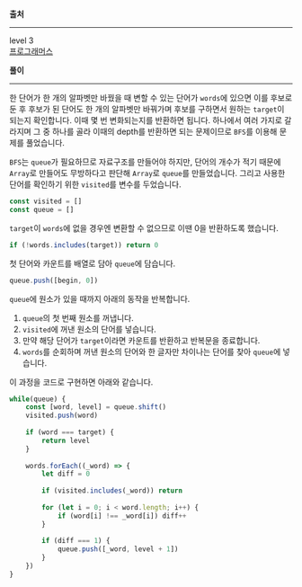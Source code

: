 **출처**<hr>
level 3   
[프로그래머스](https://programmers.co.kr/learn/courses/30/lessons/43163)
<br>

**풀이**<hr>
한 단어가 한 개의 알파벳만 바꿨을 때 변할 수 있는 단어가 `words`에 있으면 이를 후보로 둔 후 후보가 된 단어도 한 개의 알파벳만 바꿔가며 후보를 구하면서 원하는 `target`이 되는지 확인합니다. 이때 몇 번 변화되는지를 반환하면 됩니다. 하나에서 여러 가지로 갈라지며 그 중 하나를 골라 이때의 depth를 반환하면 되는 문제이므로 `BFS`를 이용해 문제를 풀었습니다.

`BFS`는 `queue`가 필요하므로 자료구조를 만들어야 하지만, 단어의 개수가 적기 때문에 `Array`로 만들어도 무방하다고 판단해 `Array`로 `queue`를 만들었습니다. 그리고 사용한 단어를 확인하기 위한 `visited`를 변수를 두었습니다.

``` js
const visited = []
const queue = []
```

`target`이 `words`에 없을 경우엔 변환할 수 없으므로 이땐 0을 반환하도록 했습니다.

``` js
if (!words.includes(target)) return 0
```

첫 단어와 카운트를 배열로 담아 `queue`에 담습니다.

``` js
queue.push([begin, 0])
```

`queue`에 원소가 있을 때까지 아래의 동작을 반복합니다.
1. `queue`의 첫 번째 원소를 꺼냅니다.
2. `visited`에 꺼낸 원소의 단어를 넣습니다.
3. 만약 해당 단어가 `target`이라면 카운트를 반환하고 반복문을 종료합니다.
4. `words`를 순회하며 꺼낸 원소의 단어와 한 글자만 차이나는 단어를 찾아 `queue`에 넣습니다.

이 과정을 코드로 구현하면 아래와 같습니다.

``` js
while(queue) {
    const [word, level] = queue.shift()
    visited.push(word)
    
    if (word === target) {
        return level
    }
    
    words.forEach((_word) => {
        let diff = 0
        
        if (visited.includes(_word)) return
        
        for (let i = 0; i < word.length; i++) {
            if (word[i] !== _word[i]) diff++
        }
        
        if (diff === 1) {
            queue.push([_word, level + 1])
        }
    })
}
```